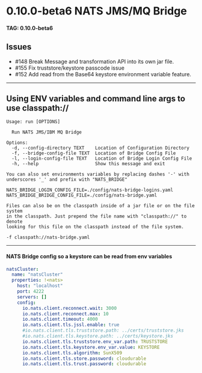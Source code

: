 # 0.10.0-beta6 NATS JMS/MQ Bridge

#### TAG: 0.10.0-beta6

## Issues

* #148 Break Message and transformation API into its own jar file.
* #155 Fix truststore/keystore passcode issue
* #152 Add read from the Base64 keystore environment variable feature.
___

## Using ENV variables and command line args to use classpath://
```
Usage: run [OPTIONS]

  Run NATS JMS/IBM MQ Bridge

Options:
  -d, --config-directory TEXT    Location of Configuration Directory
  -f, --bridge-config-file TEXT  Location of Bridge Config File
  -l, --login-config-file TEXT   Location of Bridge Login Config File
  -h, --help                     Show this message and exit

You can also set environments variables by replacing dashes '-' with
underscores '_' and prefix with "NATS_BRIDGE"

NATS_BRIDGE_LOGIN_CONFIG_FILE=./config/nats-bridge-logins.yaml
NATS_BRIDGE_BRIDGE_CONFIG_FILE=./config/nats-bridge.yaml

Files can also be on the classpath inside of a jar file or on the file system
in the classpath. Just prepend the file name with "classpath://" to denote
looking for this file on the classpath instead of the file system.

-f classpath://nats-bridge.yaml
```

____

#### NATS Bridge config so a keystore can be read from env variables 
```yaml
natsCluster:
  name: "natsCluster"
  properties: !<nats>
    host: "localhost"
    port: 4222
    servers: []
    config:
      io.nats.client.reconnect.wait: 3000
      io.nats.client.reconnect.max: 10
      io.nats.client.timeout: 4000
      io.nats.client.tls.jssl.enable: true
      #io.nats.client.tls.truststore.path: ../certs/truststore.jks
      #io.nats.client.tls.keystore.path: ../certs/keystore.jks
      io.nats.client.tls.truststore.env_var.path: TRUSTSTORE
      io.nats.client.tls.keystore.env_var.value: KEYSTORE
      io.nats.client.tls.algorithm: SunX509
      io.nats.client.tls.store.password: cloudurable
      io.nats.client.tls.trust.password: cloudurable

```
